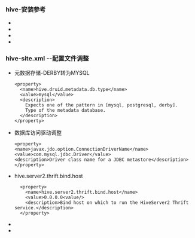 ### hive-安装参考
- []()
- []()
- []()
- []()
### hive-site.xml --配置文件调整
- 元数据存储-DERBY转为MYSQL
    ```
    <property>
      <name>hive.druid.metadata.db.type</name>
      <value>mysql</value>
      <description>
        Expects one of the pattern in [mysql, postgresql, derby].
        Type of the metadata database.
      </description>
    </property>
    ``` 
- 数据库访问驱动调整
    ```
  <property>
    <name>javax.jdo.option.ConnectionDriverName</name>
    <value>com.mysql.jdbc.Driver</value>
    <description>Driver class name for a JDBC metastore</description>
  </property>
    ```
- hive.server2.thrift.bind.host
    ```
      <property>
        <name>hive.server2.thrift.bind.host</name>
        <value>0.0.0.0<value/>
        <description>Bind host on which to run the HiveServer2 Thrift service.</description>
      </property>
    ```
- []()
- []()